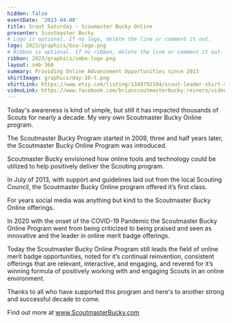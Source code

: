 ```yaml
---
hidden: false
eventDate: '2023-04-08'
title: Scout Saturday - Scoumaster Bucky Online
presenter: Scoutmaster Bucky
# Logo is optional. If no logo, delete the line or comment it out.
logo: 2023/graphics/bsa-logo.png
# Ribbon is optional. If no ribbon, delete the line or comment it out.
ribbon: 2023/graphics/smbo-logo.png
layout: smb-360
summary: Providing Online Advancement Opportunities since 2013
shirtImage: graphics/day-10-t.png
shirtLink: https://www.etsy.com/listing/1349792104/scout-leader-shirt-scout-life-shirt?ga_order=most_relevant&ga_search_type=all&ga_view_type=gallery&ga_search_query=funny+scout+shirt&ref=sr_gallery-2-15&pro=1&frs=1&sts=1&organic_search_click=1&variation1=3087215705&variation0=3087215787
videoLink: https://www.facebook.com/brianscoutmasterbucky.reiners/videos/3345698932339450
---
```


Today's awareness is kind of simple, but still it has impacted thousands of Scouts for nearly a decade.  My very own Scoutmaster Bucky Online program.

The Scoutmaster Bucky Program started in 2009, three and half years later, the Scoutmaster Bucky Online Program was introduced.

Scoutmaster Bucky envisioned how online tools and technology could be utilized to help positively deliver the Scouting program.

In July of 2013, with support and guidelines laid out from the local Scouting Council, the Scoutmaster Bucky Online program offered it’s first class.

For years social media was anything but kind to the Scoutmaster Bucky Online offerings.

In 2020 with the onset of the COVID-19 Pandemic the Scoutmaster Bucky Online Program went from being criticized to being praised and seen as innovative and the leader in online merit badge offerings.

Today the Scoutmaster Bucky Online Program still leads the field of online merit badge opportunities, noted for it’s continual reinvention, consistent offerings that are relevant, interactive, and engaging, and revered for it’s winning formula of positively working with and engaging Scouts in an online environment.

Thanks to all who have supported this program and here's to another strong and successful decade to come.

Find out more at www.ScoutmasterBucky.com





